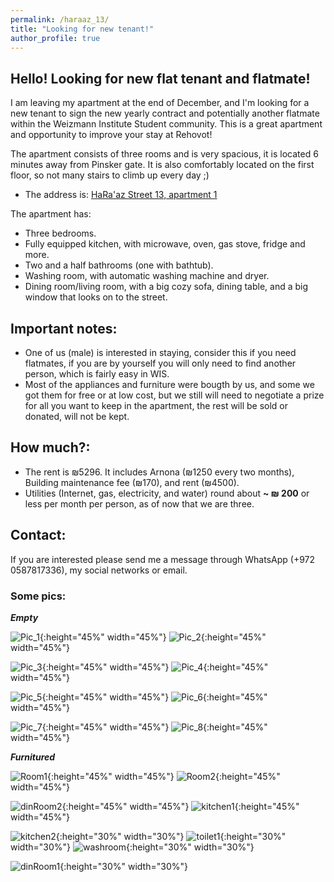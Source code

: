 ```yaml
---
permalink: /haraaz_13/
title: "Looking for new tenant!"
author_profile: true
---
```


## Hello! Looking for new flat tenant and flatmate!

I am leaving my apartment at the end of December, and I'm looking for 
a new tenant to sign the new yearly contract and potentially another flatmate 
within the Weizmann Institute Student community. 
This is a great apartment and opportunity to improve your stay at Rehovot!

The apartment consists of three rooms and is very spacious, it 
is located 6 minutes away from Pinsker gate. It is also comfortably located 
on the first floor, so not many stairs to climb up every day ;)

- The address is: [HaRa'az Street 13, apartment 1](https://goo.gl/maps/MSEeAwBXmPQcwVJu5)

The apartment has:

- Three bedrooms.
- Fully equipped kitchen, with microwave, oven, gas stove, fridge and more.
- Two and a half bathrooms (one with bathtub).
- Washing room, with automatic washing machine and dryer.
- Dining room/living room, with a big cozy sofa, dining table, and a big window 
that looks on to the street.

## Important notes:

- One of us (male) is interested in staying, consider this if you need flatmates, 
if you are by yourself you will only need to find another person, which is fairly easy in WIS.
- Most of the appliances and furniture were bougth by us, and some we got them for free or at low cost,
but we still will need to negotiate a prize for all you want to keep in the 
apartment, the rest will be sold or donated, will not be kept.

## How much?:

- The rent is ₪5296. It includes Arnona (₪1250 every two months), Building maintenance fee (₪170), and rent (₪4500).
- Utilities (Internet, gas, electricity, and water) round about **~ ₪ 200** or less per month per person, as of now that we are three. 

## Contact:

If you are interested please send me a message through WhatsApp (+972 0587817336), my social networks or email.

### Some pics:

***Empty***

![Pic_1](https://user-images.githubusercontent.com/9357097/138925665-90f1b765-f602-41bb-872b-683a86f63593.jpg){:height="45%" width="45%"} ![Pic_2](https://user-images.githubusercontent.com/9357097/138925670-9420d015-e143-47a3-9a22-d3f2ef335a9c.jpg){:height="45%" width="45%"}

![Pic_3](https://user-images.githubusercontent.com/9357097/138925673-51439045-c62f-4cee-b199-35bfd49708e3.jpg){:height="45%" width="45%"} ![Pic_4](https://user-images.githubusercontent.com/9357097/138925674-29b09526-46c6-4c70-bd91-59720b618327.jpg){:height="45%" width="45%"}

![Pic_5](https://user-images.githubusercontent.com/9357097/138925675-3c513d45-1bec-4b40-8d4b-b0e1b6eb0034.jpg){:height="45%" width="45%"} ![Pic_6](https://user-images.githubusercontent.com/9357097/138925676-7bc66d12-5d6e-4d7d-a9b8-0f4b52a4431b.jpg){:height="45%" width="45%"}

![Pic_7](https://user-images.githubusercontent.com/9357097/138925679-c7571224-5b05-411e-bf55-a44e2c6d11c5.jpg){:height="45%" width="45%"} ![Pic_8](https://user-images.githubusercontent.com/9357097/138925681-36e3cdb5-0a04-4963-af0b-e90cdc84070c.jpg){:height="45%" width="45%"}

***Furnitured***

![Room1](https://user-images.githubusercontent.com/9357097/111628289-bc8e1780-87f8-11eb-82ce-cd607eaa6e9c.jpeg){:height="45%" width="45%"} ![Room2](https://user-images.githubusercontent.com/9357097/138926315-28c9997b-1150-4f5b-b2aa-70e91298cb08.jpg){:height="45%" width="45%"}

![dinRoom2](https://user-images.githubusercontent.com/9357097/81887392-9ce8eb80-9564-11ea-8eec-e2a310b0f66a.jpg){:height="45%" width="45%"} ![kitchen1](https://user-images.githubusercontent.com/9357097/81887404-a4a89000-9564-11ea-92ad-1a735788d3c5.jpg){:height="45%" width="45%"} 

![kitchen2](https://user-images.githubusercontent.com/9357097/81887637-34e6d500-9565-11ea-8324-fa11cccece7c.jpg){:height="30%" width="30%"}  ![toilet1](https://user-images.githubusercontent.com/9357097/81887615-27c9e600-9565-11ea-981a-76b4041dfb91.jpg){:height="30%" width="30%"} ![washroom](https://user-images.githubusercontent.com/9357097/81887626-2dbfc700-9565-11ea-9e32-7254d9eac184.jpg){:height="30%" width="30%"}

![dinRoom1](https://user-images.githubusercontent.com/9357097/81887373-9195c000-9564-11ea-8e91-8f4608380455.jpg){:height="30%" width="30%"} 

